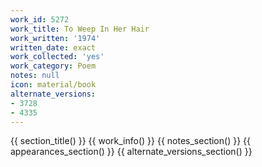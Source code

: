 ```yaml
---
work_id: 5272
work_title: To Weep In Her Hair
work_written: '1974'
written_date: exact
work_collected: 'yes'
work_category: Poem
notes: null
icon: material/book
alternate_versions:
- 3728
- 4335
---
```


{{ section_title() }}
{{ work_info() }}
{{ notes_section() }}
{{ appearances_section() }}
{{ alternate_versions_section() }}